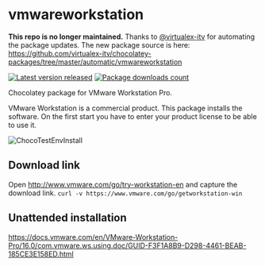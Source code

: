 # vmwareworkstation

**This repo is no longer maintained.** Thanks to [@virtualex-itv](https://github.com/virtualex-itv) for automating the package updates. The new package source is here: https://github.com/virtualex-itv/chocolatey-packages/tree/master/automatic/vmwareworkstation

[![Latest version released](https://img.shields.io/chocolatey/v/vmwareworkstation.svg)](https://chocolatey.org/packages/vmwareworkstation)
[![Package downloads count](https://img.shields.io/chocolatey/dt/vmwareworkstation.svg)](https://chocolatey.org/packages/vmwareworkstation)

Chocolatey package for VMware Workstation Pro.

VMware Workstation is a commercial product. This package installs the software. On the first start you have to enter your product license to be able to use it.

![ChocoTestEnvInstall](https://rawcdn.githack.com/StefanScherer/choco-vmwareworkstation/1b008d46c16e655f52a8ea8e0c4fd8e67a0636b7/img/vmw_ws_test.png)

## Download link

Open http://www.vmware.com/go/try-workstation-en and capture the download link.
`curl -v https://www.vmware.com/go/getworkstation-win`

## Unattended installation

https://docs.vmware.com/en/VMware-Workstation-Pro/16.0/com.vmware.ws.using.doc/GUID-F3F1A8B9-D298-4461-BEAB-185CE3E158ED.html
